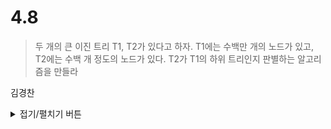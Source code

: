# 4.8

> 두 개의 큰 이진 트리 T1, T2가 있다고 하자. T1에는 수백만 개의 노드가 있고,
> T2에는 수백 개 정도의 노드가 있다. T2가 T1의 하위 트리인지 판별하는 알고리즘을
> 만들라


김경찬
<details>
<summary>접기/펼치기 버튼</summary>
 
### 개념  
  
> T1의 모든 노드의 In Order 값을 배열에 저장하고, T2의 In Order값이 이 배열에 포함되는지 알아보면 된다.
 
 ---
 
#### 문제풀이
  
``` javascript
const inOrder = (tree, idx) => {
  const result = [];
  function traverse(tree, idx) {
    if (tree[idx]) {
      traverse(tree, idx * 2);
      result.push(tree[idx]);
      traverse(tree, idx * 2 + 1);
    }
  }
  traverse(tree, idx);
  return result.join(">");
};

const isSubTree = (sub, target) => {
  // 트리의 모든 InOrder값을 DP로 구한다.
  const traverseArray = [];
  for (let i = target.length - 1; i > 0; i--) {
    if (!(target[i * 2] && target[i * 2 + 1])) {
      // 현재 노드가 Leaf일 경우
      traverseArray[i] = target[i];
    } else if (target[i * 2] || target[i * 2 + 1]) {
      // 현재 노드가 Leaf가 아닐 경우
      traverseArray[i] = `${traverseArray[i * 2]}>${target[i]}>${
        traverseArray[i * 2 + 1]
      }`;
    }
  }
  return traverseArray.includes(inOrder(sub, 1));
};

const T1 = [null, 1, 2, 3, 4, 5, 6, 7, 8, 9, 10, 11, 12, 13, 14, 15, 16, 17];
const T2 = [null, 3, 6, 7, 12, 13, 14, 15];

// console.log(inOrder(T2, 1)); // 12>6>13>3>14>7>15
console.log(isSubTree(T2, T1));
/* T1의 모든 InOrder값을 DP로 구한다.
[
  <1 empty item>,
  '16>8>17>4>9>2>10>5>11>1>12>6>13>3>14>7>15',
  '16>8>17>4>9>2>10>5>11',
  '12>6>13>3>14>7>15',
  '16>8>17>4>9',
  '10>5>11',
  '12>6>13',
  '14>7>15',
  '16>8>17',
  9,
  10,
  11,
  12,
  13,
  14,
  15,
  16,
  17
]
*/

```

</details>
